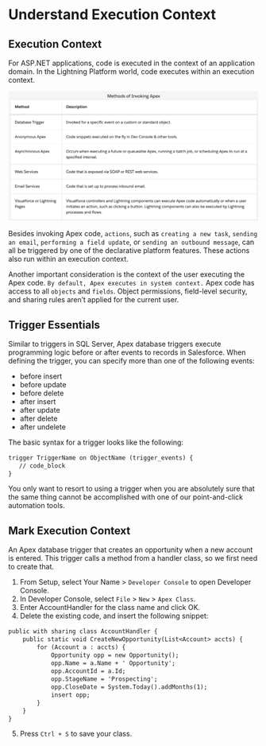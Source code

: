 # Understand Execution Context

## Execution Context

For ASP.NET applications, code is executed in the context of an application domain.
In the Lightning Platform world, code executes within an execution context.

![image](./02-methods-of-invoking-apex.png)

Besides invoking Apex code, `actions`, such as `creating a new task`, `sending an email`, `performing a field update`, or `sending an outbound message`, can all be triggered by one of the declarative platform features. These actions also run within an execution context.

Another important consideration is the context of the user executing the Apex code. `By default, Apex executes in system context.` Apex code has access to all `objects` and `fields`. Object permissions, field-level security, and sharing rules aren’t applied for the current user.

## Trigger Essentials

Similar to triggers in SQL Server, Apex database triggers execute programming logic before or after events to records in Salesforce. When defining the trigger, you can specify more than one of the following events:

- before insert
- before update
- before delete
- after insert
- after update
- after delete
- after undelete

The basic syntax for a trigger looks like the following:

```
trigger TriggerName on ObjectName (trigger_events) {
   // code_block
}
```

You only want to resort to using a trigger when you are absolutely sure that the same thing cannot be accomplished with one of our point-and-click automation tools.

## Mark Execution Context

An Apex database trigger that creates an opportunity when a new account is entered. This trigger calls a method from a handler class, so we first need to create that.

1. From Setup, select Your Name > `Developer Console` to open Developer Console.
2. In Developer Console, select `File` > `New` > `Apex Class`.
3. Enter AccountHandler for the class name and click OK.
4. Delete the existing code, and insert the following snippet:

```
public with sharing class AccountHandler {
    public static void CreateNewOpportunity(List<Account> accts) {
        for (Account a : accts) {
            Opportunity opp = new Opportunity();
            opp.Name = a.Name + ' Opportunity';
            opp.AccountId = a.Id;
            opp.StageName = 'Prospecting';
            opp.CloseDate = System.Today().addMonths(1);
            insert opp;
        }
    }
}
```

5. Press `Ctrl + S` to save your class.
